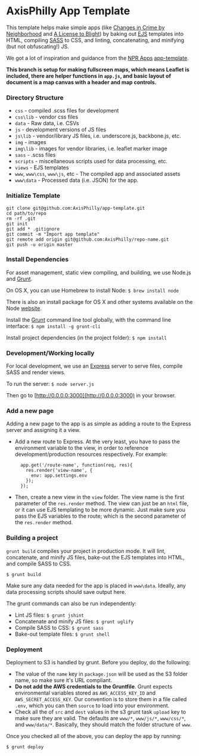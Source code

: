 # AxisPhilly App Template

This template helps make simple apps (like [Changes in Crime by Neighborhood](http://apps.axisphilly.org/crime-change/) and [A License to Blight](http://apps.axisphilly.org/license-to-blight/)) by baking out [EJS](https://github.com/visionmedia/ejs) templates into HTML, compiling [SASS](http://sass-lang.com/) to CSS, and linting, concatenating, and minifying (but not obfuscating!) JS.

We got a lot of inspiration and guidance from the [NPR Apps](http://blog.apps.npr.org/) [app-template](https://github.com/nprapps/app-template).

**This branch is setup for making fullscreen maps, which means Leaflet is included, there are helper functions in `app.js`, and basic layout of document is a map canvas with a header and map controls.**

### Directory Structure

- `css` - compiled .scss files for development
- `css\lib` - vendor css files
- `data` - Raw data, i.e. CSVs
- `js` - development versions of JS files
- `js\lib` - vendor/library JS files, i.e. underscore.js, backbone.js, etc.
- `img` - images
- `img\lib` - images for vendor libraries, i.e. leaflet marker image
- `sass` - .scss files
- `scripts` -  miscellaneous scripts used for data processing, etc.
- `views` - EJS templates
- `www`, `www\css`, `www\js`, etc - The compiled app and associated assets
- `www\data` - Processed data (i.e. JSON) for the app. 

### Initialize Template
    git clone git@github.com:AxisPhilly/app-template.git
    cd path/to/repo
    rm -rf .git 
    git init
    git add * .gitignore
    git commit -m "Import app template"
    git remote add origin git@github.com:AxisPhilly/repo-name.git
    git push -u origin master

### Install Dependencies
For asset management, static view compiling, and building, we use Node.js and [Grunt](http://www.gruntjs.com).

On OS X, you can use Homebrew to install Node: `$ brew install node`

There is also an install package for OS X and other systems available on the Node [website](http://nodejs.org/download/).

Install the [Grunt](https://github.com/gruntjs/grunt-cli) command line tool globally, with the command line interface: `$ npm install -g grunt-cli`

Install project dependencies (in the project folder): `$ npm install`

### Development/Working locally

For local development, we use an [Express](http://expressjs.com/) server to serve files, compile SASS and render views. 

To run the server: `$ node server.js`

Then go to [http://0.0.0.0:3000](http://0.0.0.0:3000) in your browser.

### Add a new page

Adding a new page to the app is as simple as adding a route to the Express server and assigning it a view.

- Add a new route to Express. At the very least, you have to pass the environment variable to the view, in order to reference development/production resources respectively. For example:

        app.get('/route-name', function(req, res){
          res.render('view-name', {
            env: app.settings.env
          });
        });

- Then, create a new view in the `view` folder. The view name is the first parameter of the `res.render` method. The view can just be an `html` file, or it can use EJS templating to be more dynamic. Just make sure you pass the EJS variables to the route; which is the second parameter of the `res.render` method.

### Building a project

`grunt build` compiles your project in production mode. It will lint, concatenate, and minify JS files, bake-out the EJS templates into HTML, and compile SASS to CSS.

    $ grunt build

Make sure any data needed for the app is placed in `www\data`. Ideally, any data processing scripts should save output here.

The grunt commands can also be run independently:

- Lint JS files: `$ grunt jshint`
- Concatenate and minify JS files: `$ grunt uglify`
- Compile SASS to CSS: `$ grunt sass`
- Bake-out template files: `$ grunt shell`

### Deployment

Deployment to S3 is handled by grunt. Before you deploy, do the following:

- The value of the `name` key in `package.json` will be used as the S3 folder name, so make sure it's URL compliant.
- **Do not add the AWS credentials to the Gruntfile**. Grunt expects environmental variables stored as `AWS_ACCESS_KEY_ID` and `AWS_SECRET_ACCESS_KEY`. Our convention is to store them in a file called `.env`, which you can then `source` to load into your environment.
- Check all the of `src` and `dest` values in the s3 grunt task `upload` key to make sure they are valid. The defaults are `www/*`, `www/js/*`, `www/css/*`, and `www/data/*`. Basically, they should match the folder structure of `www`.

Once you checked all of the above, you can deploy the app by running:

    $ grunt deploy
